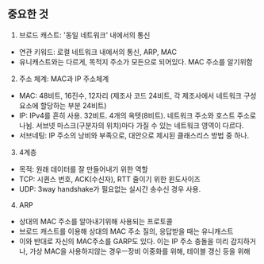 ## 중요한 것
1. 브로드 캐스트: '동일 네트워크' 내에서의 통신 
- 연관 키워드: 로컬 네트워크 내에서의 통신, ARP, MAC
- 유니캐스트와는 다르게, 목적지 주소가 모든으로 되어있다. MAC 주소를 알기위함

2. 주소 체계: MAC과 IP 주소체계
- MAC: 48비트, 16진수, 12자리 (제조사 코드 24비트, 각 제조사에서 네트워크 구성요소에 할당하는 부분 24비트)
- IP: IPv4를 흔히 사용. 32비트. 4개의 옥텟(8비트). 네트워크 주소와 호스트 주소로 나뉨. 서브넷 마스크(구분자의 위치)마다 가질 수 있는 네트워크 영역이 다르다.
- 서브네팅: IP 주소의 낭비와 부족으로, 대안으로 제시된 클래스리스 방법 중 하나. 

3. 4계층
- 목적: 원래 데이터를 잘 만들어내기 위한 역할
- TCP: 시퀀스 번호, ACK(수신자), RTT 줄이기 위한 윈도사이즈
- UDP: 3way handshake가 필요없는 실시간 송수신 경우 사용. 

4. ARP
- 상대의 MAC 주소를 알아내기위해 사용되는 프로토콜
- 브로드 캐스트를 이용해 상대의 MAC 주소 질의, 응답받을 때는 유니캐스트
- 이와 반대로 자신의 MAC주소를 GARP도 있다. 이는 IP 주소 충돌을 미리 감지하거나, 가상 MAC을 사용하지않는 경우ㅡ장비 이중화를 위해, 테이블 갱신 등을 위해
